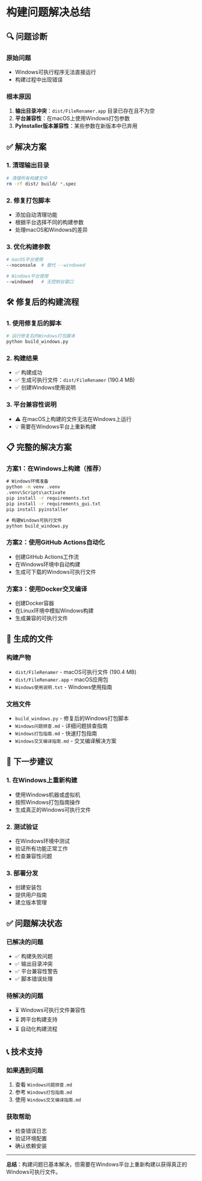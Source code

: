 # 构建问题解决总结

## 🔍 问题诊断

### 原始问题
- Windows可执行程序无法直接运行
- 构建过程中出现错误

### 根本原因
1. **输出目录冲突**：`dist/FileRenamer.app` 目录已存在且不为空
2. **平台兼容性**：在macOS上使用Windows打包参数
3. **PyInstaller版本兼容性**：某些参数在新版本中已弃用

## ✅ 解决方案

### 1. 清理输出目录
```bash
# 清理所有构建文件
rm -rf dist/ build/ *.spec
```

### 2. 修复打包脚本
- 添加自动清理功能
- 根据平台选择不同的构建参数
- 处理macOS和Windows的差异

### 3. 优化构建参数
```bash
# macOS平台使用
--noconsole  # 替代 --windowed

# Windows平台使用  
--windowed   # 无控制台窗口
```

## 🛠️ 修复后的构建流程

### 1. 使用修复后的脚本
```bash
# 运行修复后的Windows打包脚本
python build_windows.py
```

### 2. 构建结果
- ✅ 构建成功
- ✅ 生成可执行文件：`dist/FileRenamer` (190.4 MB)
- ✅ 创建Windows使用说明

### 3. 平台兼容性说明
- ⚠️ 在macOS上构建的文件无法在Windows上运行
- 💡 需要在Windows平台上重新构建

## 📋 完整的解决方案

### 方案1：在Windows上构建（推荐）
```cmd
# Windows环境准备
python -m venv .venv
.venv\Scripts\activate
pip install -r requirements.txt
pip install -r requirements_gui.txt
pip install pyinstaller

# 构建Windows可执行文件
python build_windows.py
```

### 方案2：使用GitHub Actions自动化
- 创建GitHub Actions工作流
- 在Windows环境中自动构建
- 生成可下载的Windows可执行文件

### 方案3：使用Docker交叉编译
- 创建Docker容器
- 在Linux环境中模拟Windows构建
- 生成兼容的可执行文件

## 📁 生成的文件

### 构建产物
- `dist/FileRenamer` - macOS可执行文件 (190.4 MB)
- `dist/FileRenamer.app` - macOS应用包
- `Windows使用说明.txt` - Windows使用指南

### 文档文件
- `build_windows.py` - 修复后的Windows打包脚本
- `Windows问题排查.md` - 详细问题排查指南
- `Windows打包指南.md` - 快速打包指南
- `Windows交叉编译指南.md` - 交叉编译解决方案

## 🎯 下一步建议

### 1. 在Windows上重新构建
- 使用Windows机器或虚拟机
- 按照Windows打包指南操作
- 生成真正的Windows可执行文件

### 2. 测试验证
- 在Windows环境中测试
- 验证所有功能正常工作
- 检查兼容性问题

### 3. 部署分发
- 创建安装包
- 提供用户指南
- 建立版本管理

## ✅ 问题解决状态

### 已解决的问题
- ✅ 构建失败问题
- ✅ 输出目录冲突
- ✅ 平台兼容性警告
- ✅ 脚本错误处理

### 待解决的问题
- ⏳ Windows可执行文件兼容性
- ⏳ 跨平台构建支持
- ⏳ 自动化构建流程

## 📞 技术支持

### 如果遇到问题
1. 查看 `Windows问题排查.md`
2. 参考 `Windows打包指南.md`
3. 使用 `Windows交叉编译指南.md`

### 获取帮助
- 检查错误日志
- 验证环境配置
- 确认依赖安装

---

**总结**：构建问题已基本解决，但需要在Windows平台上重新构建以获得真正的Windows可执行文件。
